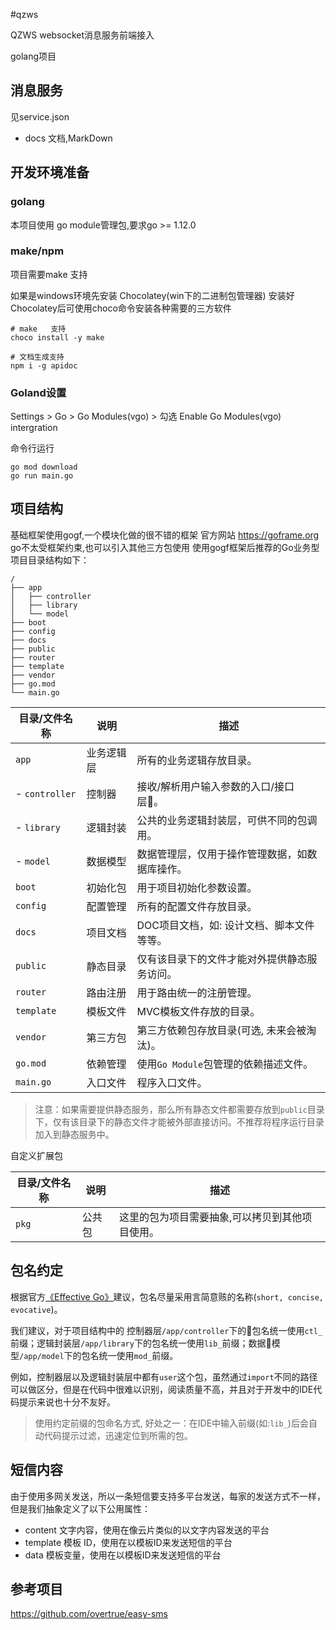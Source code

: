 #qzws

QZWS websocket消息服务前端接入

golang项目

## 消息服务

见service.json


 
* docs 文档,MarkDown



## 开发环境准备
### golang
本项目使用 go module管理包,要求go >= 1.12.0

### make/npm
项目需要make  支持

如果是windows环境先安装
Chocolatey(win下的二进制包管理器)
安装好Chocolatey后可使用choco命令安装各种需要的三方软件

```
# make   支持
choco install -y make

```

```
# 文档生成支持
npm i -g apidoc
```

### Goland设置 
Settings > Go > Go Modules(vgo) > 
勾选 Enable Go Modules(vgo) intergration


命令行运行
```
go mod download
go run main.go
```


  

## 项目结构
基础框架使用gogf,一个模块化做的很不错的框架
官方网站 https://goframe.org
go不太受框架约束,也可以引入其他三方包使用
使用gogf框架后推荐的Go业务型项目目录结构如下：
```
/
├── app
│   ├── controller
│   ├── library
│   └── model
├── boot
├── config
├── docs
├── public
├── router
├── template
├── vendor
├── go.mod
└── main.go
```
|目录/文件名称   | 说明 | 描述
|---|---|---
|`app`           | 业务逻辑层 | 所有的业务逻辑存放目录。
| - `controller` | 控制器    | 接收/解析用户输入参数的入口/接口层。
| - `library`    | 逻辑封装   | 公共的业务逻辑封装层，可供不同的包调用。
| - `model`      | 数据模型   | 数据管理层，仅用于操作管理数据，如数据库操作。
|`boot`          | 初始化包   | 用于项目初始化参数设置。
|`config`        | 配置管理   | 所有的配置文件存放目录。
|`docs`          | 项目文档   | DOC项目文档，如: 设计文档、脚本文件等等。
|`public`        | 静态目录   | 仅有该目录下的文件才能对外提供静态服务访问。
|`router`        | 路由注册   | 用于路由统一的注册管理。
|`template`      | 模板文件   | MVC模板文件存放的目录。
|`vendor`        | 第三方包   | 第三方依赖包存放目录(可选, 未来会被淘汰)。
|`go.mod`        | 依赖管理   | 使用`Go Module`包管理的依赖描述文件。
|`main.go`       | 入口文件   | 程序入口文件。

> 注意：如果需要提供静态服务，那么所有静态文件都需要存放到`public`目录下，仅有该目录下的静态文件才能被外部直接访问。不推荐将程序运行目录加入到静态服务中。

自定义扩展包

|目录/文件名称   | 说明 | 描述
|---|---|---
|`pkg`           | 公共包 | 这里的包为项目需要抽象,可以拷贝到其他项目使用。


## 包名约定

根据官方[《Effective Go》](https://golang.google.cn/doc/effective_go.html#package-names)建议，包名尽量采用言简意赅的名称(`short, concise, evocative`)。

我们建议，对于项目结构中的 控制器层`/app/controller`下的包名统一使用`ctl_`前缀；逻辑封装层`/app/library`下的包名统一使用`lib_`前缀；数据模型`/app/model`下的包名统一使用`mod_`前缀。

例如，控制器层以及逻辑封装层中都有`user`这个包，虽然通过`import`不同的路径可以做区分，但是在代码中很难以识别，阅读质量不高，并且对于开发中的IDE代码提示来说也十分不友好。

> 使用约定前缀的包命名方式, 好处之一：在IDE中输入前缀(如:`lib_`)后会自动代码提示过滤，迅速定位到所需的包。

## 短信内容
由于使用多网关发送，所以一条短信要支持多平台发送，每家的发送方式不一样，但是我们抽象定义了以下公用属性：
* content 文字内容，使用在像云片类似的以文字内容发送的平台
* template 模板 ID，使用在以模板ID来发送短信的平台
* data 模板变量，使用在以模板ID来发送短信的平台

## 参考项目
 https://github.com/overtrue/easy-sms 